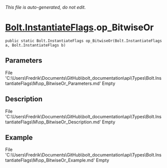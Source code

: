 *This file is auto-generated, do not edit.*

# [Bolt.InstantiateFlags](Types/Bolt.InstantiateFlags.md).op_BitwiseOr
`public static Bolt.InstantiateFlags op_BitwiseOr(Bolt.InstantiateFlags a, Bolt.InstantiateFlags b)`
## Parameters
File 'C:\Users\Fredrik\Documents\GitHub\bolt_documentation\api\Types\Bolt.InstantiateFlags\M\op_BitwiseOr_Parameters.md' Empty
## Description
File 'C:\Users\Fredrik\Documents\GitHub\bolt_documentation\api\Types\Bolt.InstantiateFlags\M\op_BitwiseOr_Description.md' Empty
## Example
File 'C:\Users\Fredrik\Documents\GitHub\bolt_documentation\api\Types\Bolt.InstantiateFlags\M\op_BitwiseOr_Example.md' Empty
